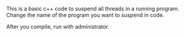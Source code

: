 This is a basic c++ code to suspend all threads in a running program. Change the name of the program you want to suspend in code.

After you compile, run with administrator.
